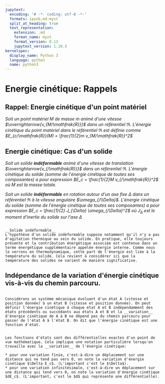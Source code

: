 ```yaml
---
jupytext:
  encoding: '# -*- coding: utf-8 -*-'
  formats: ipynb,md:myst
  split_at_heading: true
  text_representation:
    extension: .md
    format_name: myst
    format_version: 0.13
    jupytext_version: 1.10.3
kernelspec:
  display_name: Python 3
  language: python
  name: python3
---
```

# Energie cinétique: Rappels

## Rappel: Energie cinétique d'un point matériel

_Soit un point matériel M de masse m animé d'une vitesse $\overrightarrow{v_{M/\mathfrak{R}}}$ dans un référentiel $\mathfrak{R}$. L'énergie cinétique du point matériel dans le référentiel $\mathfrak{R}$ est définie comme $E_{c/\mathfrak{R}}(M) = \frac{1}{2}m v_{M/\mathfrak{R}}^2$_

## Energie cinétique: Cas d'un solide

_Soit un solide __indéformable__ animé d'une vitesse de translation $\overrightarrow{v_{/\mathfrak{R}}}$ dans un référentiel $\mathfrak{R}$. L'énergie cinétique du solide (somme de l'énergie cinétique de toutes ses composantes) a pour expression $E_c = \frac{1}{2}M v_{/\mathfrak{R}}^2$ où M est la masse totale._

_Soit un solide __indéformable__ en rotation autour d'un axe fixe $\Delta$ dans un référentiel $\mathfrak{R}$ à la vitesse angulaire $\omega_{/\\Delta}$. L'énergie cinétique du solide (somme de l'énergie cinétique de toutes ses composantes) a pour expression $E_c = \frac{1}{2} J_{\Delta} \omega_{/\Delta}^2$ où $J_{\Delta}$ est le moment d'inertie du solide sur l'axe $\Delta$_

````{dropdown} Remarque

__Solide indéformable__
L'hypothèse d'un solide indéformable suppose notamment qu'il n'y a pas d'agitation thermique au sein du solide. En pratique, elle toujours présente et la contribution énergétique associée est contenue dans un terme énergétique supplémentaire appelée énergie interne. Comme nous le verrons en thermodynamique, cette part de l'énergie est liée à la température du solide. Cela revient à considérer ici que la température des solides ne varient de manière significative.

````

## Indépendance de la variation d'énergie cinétique vis-à-vis du chemin parcouru.

````{important} __Fondamental : Indépendance de l'énergie cinétique vis-à-vis du chemin parcouru.__

Considérons un système mécanique évoluant d'un état A (vitesse et position donnée) à un état B (vitesse et position donnée). On peut définir l'énergie cinétique à chaque état A et B indépendamment des états précédents ou succédants aux états A et B et la __variation__ d'énergie cinétique de A à B ne dépend pas du chemin parcouru pour passer de l'état A à l'état B. On dit que l'énergie cinétique est une fonction d'état.
````

````{important} __Fondamental : Notation__

Les fonctions d'états sont des différentielles exactes d'un point de vue mathématique. Cela implique une notation particulière lorsqu'on travaille avec la __variation__ de l'énergie cinétique:

* pour une variation finie, c'est-à-dire un déplacement sur une distance qui ne tend pas vers 0, on note la variation d'énergie cinétique $\Delta E_c$. (L'important c'est le $\Delta$).
* pour une variation infinitésimale, c'est-à-dire un déplacement sur une distance qui tend vers 0, on note la variation d'énergie cinétique $dE_c$. (L'important, c'est le $d$ qui représente une différentielle).
````

